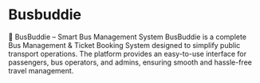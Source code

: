 # Busbuddie
🚌 BusBuddie – Smart Bus Management System  BusBuddie is a complete Bus Management &amp; Ticket Booking System designed to simplify public transport operations. The platform provides an easy-to-use interface for passengers, bus operators, and admins, ensuring smooth and hassle-free travel management.

